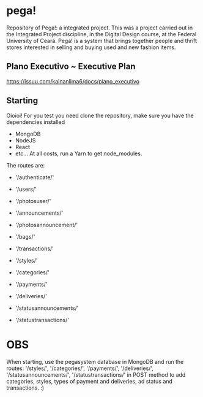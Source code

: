 # pega!
Repository of Pega!: a integrated project.
This was a project carried out in the Integrated Project discipline, in the Digital Design course, at the Federal University of Ceará.
Pega! is a system that brings together people and thrift stores interested in selling and buying used and new fashion items.

## Plano Executivo ~ Executive Plan
https://issuu.com/kainanlima6/docs/plano_executivo

## Starting
Oioioi! For you test you need clone the repository, make sure you have the dependencies installed
- MongoDB
- NodeJS
- React
- etc...
At all costs, run a Yarn to get node_modules.

The routes are: 
- '/authenticate/'

- '/users/'
- '/photosuser/'

- '/announcements/'
- '/photosannouncement/'

- '/bags/'
- '/transactions/'

- '/styles/'
- '/categories/'

- '/payments/'
- '/deliveries/'

- '/statusannouncements/'
- '/statustransactions/'

# OBS
When starting, use the pegasystem database in MongoDB and run the routes: '/styles/', '/categories/', '/payments/', '/deliveries/', '/statusannouncements/', '/statustransactions/' in POST method to add categories, styles, types of payment and deliveries, ad status and transactions. :)
